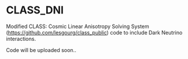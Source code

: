 # CLASS_DNI
Modified CLASS: Cosmic Linear Anisotropy Solving System (https://github.com/lesgourg/class_public) code to include Dark Neutrino interactions.

Code will be uploaded soon..
